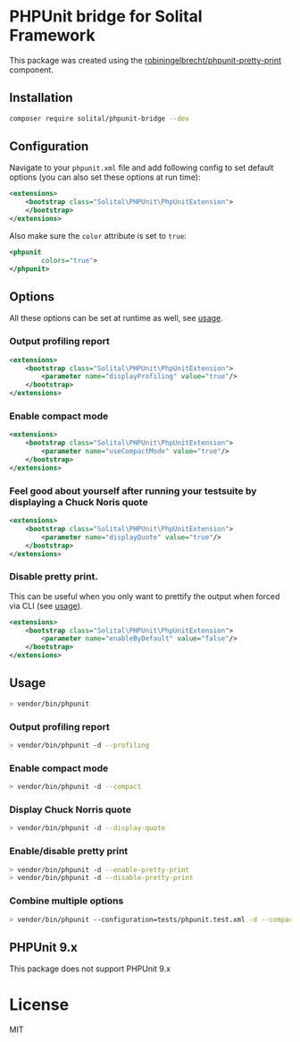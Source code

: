 # PHPUnit bridge for Solital Framework

This package was created using the [robiningelbrecht/phpunit-pretty-print](https://packagist.org/packages/robiningelbrecht/phpunit-pretty-print) component.

## Installation

```bash
composer require solital/phpunit-bridge --dev
```

## Configuration

Navigate to your `phpunit.xml` file and add following config to set default options 
(you can also set these options at run time):

```xml
<extensions>
    <bootstrap class="Solital\PHPUnit\PhpUnitExtension">
    </bootstrap>
</extensions>
```

Also make sure the `color` attribute is set to `true`:

```xml
<phpunit 
        colors="true">
</phpunit>
```

## Options

All these options can be set at runtime as well, see <a href="#usage">usage</a>.

### Output profiling report

```xml
<extensions>
    <bootstrap class="Solital\PHPUnit\PhpUnitExtension">
        <parameter name="displayProfiling" value="true"/>
    </bootstrap>
</extensions>
```

### Enable compact mode

```xml
<extensions>
    <bootstrap class="Solital\PHPUnit\PhpUnitExtension">
        <parameter name="useCompactMode" value="true"/>
    </bootstrap>
</extensions>
```

### Feel good about yourself after running your testsuite by displaying a Chuck Noris quote

```xml
<extensions>
    <bootstrap class="Solital\PHPUnit\PhpUnitExtension">
        <parameter name="displayQuote" value="true"/>
    </bootstrap>
</extensions>
```

### Disable pretty print. 

This can be useful when you only want to prettify the output when forced via CLI (see <a href="#usage">usage</a>).

```xml
<extensions>
    <bootstrap class="Solital\PHPUnit\PhpUnitExtension">
        <parameter name="enableByDefault" value="false"/>
    </bootstrap>
</extensions>
```

## Usage

```bash
> vendor/bin/phpunit
```

### Output profiling report

```bash
> vendor/bin/phpunit -d --profiling
```

### Enable compact mode

```bash
> vendor/bin/phpunit -d --compact
```

### Display Chuck Norris quote

```bash
> vendor/bin/phpunit -d --display-quote
```

### Enable/disable pretty print

```bash
> vendor/bin/phpunit -d --enable-pretty-print
> vendor/bin/phpunit -d --disable-pretty-print
```

### Combine multiple options

```bash
> vendor/bin/phpunit --configuration=tests/phpunit.test.xml -d --compact -d --display-quote
```

## PHPUnit 9.x

This package does not support PHPUnit 9.x

# License

MIT